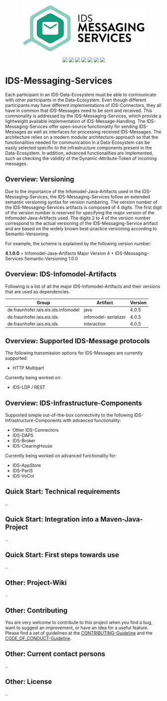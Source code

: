 <p align="center">
<img src="ids-messaging-services-b140.PNG">
</p>

<p align="center">
<a href="https://github.com/International-Data-Spaces-Association/IDS-Messaging-Services/blob/development/LICENSE"><img src="https://img.shields.io/github/license/International-Data-Spaces-Association/IDS-Messaging-Services"></a>
<a href="https://github.com/International-Data-Spaces-Association/IDS-Messaging-Services/issues"><img src="https://img.shields.io/badge/contributions-welcome-brightgreen.svg?style=flat"></a>
<img src="https://img.shields.io/github/workflow/status/International-Data-Spaces-Association/IDS-Messaging-Services/Development-Maven-Build">
<img src="https://img.shields.io/github/v/release/International-Data-Spaces-Association/IDS-Messaging-Services">
<img src="https://img.shields.io/github/languages/code-size/International-Data-Spaces-Association/IDS-Messaging-Services">
<img src="https://img.shields.io/github/contributors/International-Data-Spaces-Association/IDS-Messaging-Services">
<img src="https://img.shields.io/badge/Dependabot-Active-green">
</p>

# IDS-Messaging-Services

Each participant in an IDS-Data-Ecosystem must be able to communicate with other participants in the Data-Ecosystem. Even though different participants may have different implementations of IDS-Connectors, they all have in common that IDS-Messages need to be sent and received. This commonality is addressed by the IDS-Messaging-Services, which provide a lightweight available implementation of IDS-Message-Handling. The IDS-Messaging-Services offer open-source functionality for sending IDS-Messages as well as interfaces for processing received IDS-Messages. The architecture relies on a modern modular architecture-approach so that the functionalities needed for communication in a Data-Ecosystem can be easily selected specific to the infrastructure components present in the Data-Ecosystem. In addition, advanced functionalities are implemented, such as checking the validity of the Dynamic-Attribute-Token of incoming messages.

## Overview: Versioning

Due to the importance of the Infomodel-Java-Artifacts used in the IDS-Messaging-Services, the IDS-Messaging-Services follow an extended semantic versioning syntax for version numbering. The version number of the IDS-Messaging-Services artifacts is composed of 4 digits. The first digit of the version number is reserved for specifying the major version of the Infomodel-Java-Artifacts used. The digits 2 to 4 of the version number correspond to the actual versioning of the IDS-Messaging-Service artifact and are based on the widely known best-practice versioning according to Semantic-Versioning.

For example, the scheme is explained by the following version number:

**4.1.0.0** = Infomodel-Java-Artifacts Major Version 4 + IDS-Messaging-Services Semantic-Versioning 1.0.0

## Overview: IDS-Infomodel-Artifacts

Following is a list of all the major IDS-Infomodel-Artifacts and their versions that are used as dependencies.

| Group | Artifact | Version |
| ------ | ------ | ------ | 
| de.fraunhofer.iais.eis.ids.infomodel | java | 4.0.5 |
| de.fraunhofer.iais.eis.ids | infomodel-serializer | 4.0.5 |
| de.fraunhofer.iais.eis.ids | interaction | 4.0.5 |

## Overview: Supported IDS-Message protocols

The following transmission options for IDS-Messages are currently supported:
- HTTP Multipart

Currently being worked on:
- IDS-LDP / REST

## Overview: IDS-Infrastructure-Components

Supported simple out-of-the-box connectivity to the following IDS-Infrastructure-Components with advanced functionality:
- Other IDS-Connectors
- IDS-DAPS
- IDS-Broker
- IDS-ClearingHouse

Currently being worked on advanced functionality for:
- IDS-AppStore
- IDS-ParIS
- IDS-VoCol

## Quick Start: Technical requirements

..

## Quick Start: Integration into a Maven-Java-Project

..

## Quick Start: First steps towards use

..

## Other: Project-Wiki

..

## Other: Contributing

You are very welcome to contribute to this project when you find a bug, want to suggest an improvement, or have an idea for a useful feature. Please find a set of guidelines at the <a href="https://github.com/International-Data-Spaces-Association/IDS-Messaging-Services/blob/main/CONTRIBUTING.md">CONTRIBUTING-Guideline</a> and the <a href="https://github.com/International-Data-Spaces-Association/IDS-Messaging-Services/blob/main/CODE_OF_CONDUCT.md">CODE_OF_CONDUCT-Guideline</a>.

## Other: Current contact persons

..

## Other: License

..
